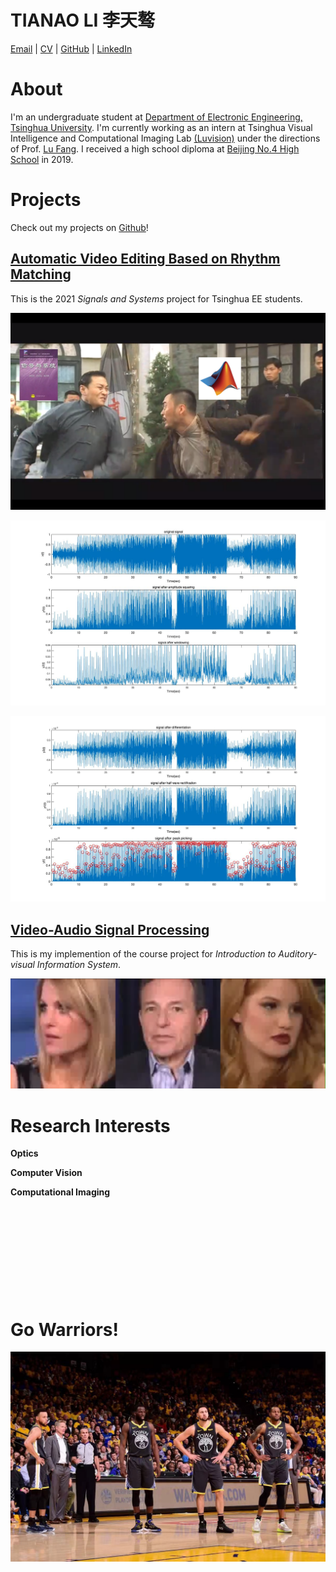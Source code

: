 <!-- ---
layout: default
--- -->

# TIANAO LI 李天骜

<!-- Phone: +86 13301296130 -->

<!-- Email: lta19@mails.tsinghua.edu.cn -->

[Email](mailto:lta19@mails.tsinghua.edu.cn) | [CV](./Tianao_Li.pdf) | [GitHub](https://github.com/Lukeli0425/) | [LinkedIn](https://www.linkedin.com/in/tianao-li-596997227/)

# About

I'm an undergraduate student at [Department of Electronic Engineering, Tsinghua University](https://www.ee.tsinghua.edu.cn/en/). I'm currently working as an intern at Tsinghua Visual Intelligence and Computational Imaging Lab [(Luvision)](http://www.luvision.net) under the directions of Prof. [Lu Fang](http://www.luvision.net/show-684.html). I received a high school diploma at [Beijing No.4 High School](http://bhsf.lezhiyun.com/cms/) in 2019.

# Projects

Check out my projects on [Github](https://github.com/Lukeli0425?tab=repositories)!

## [Automatic Video Editing Based on Rhythm Matching](https://github.com/Lukeli0425/THUEE-SS-Project2021)

This is the 2021 _Signals and Systems_ project for Tsinghua EE students.

![ss_cover](./images/ss_cover.png)

![ss_1](./images/2_1_3%20figure1.jpg)

![ss_2](./images/2_1_3%20figure2.jpg)

## [Video-Audio Signal Processing](https://github.com/Lukeli0425/VASP)

This is my implemention of the course project for _Introduction to Auditory-visual Information System_. 

<!-- ![vasp_demo](./images/vasp_demo.png) -->
<div align=center><img src="./images/vasp_demo.png" width=600><img/></div>

# Research Interests

**Optics**

**Computer Vision**

**Computational Imaging**

&emsp;

&emsp;

&emsp;

&emsp;

&emsp;

# Go Warriors!

![wariors](./images/warriors.png#pic_center)